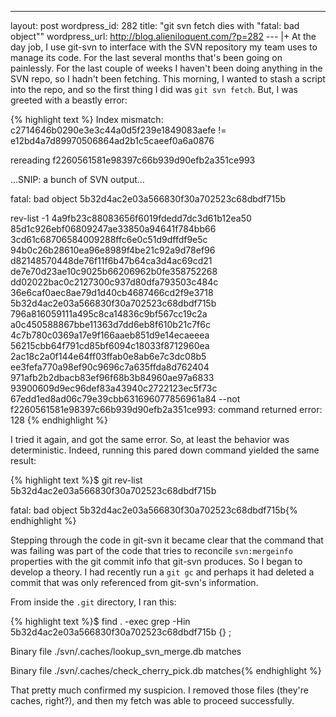 --- 
layout: post
wordpress_id: 282
title: "git svn fetch dies with \"fatal: bad object\""
wordpress_url: http://blog.alieniloquent.com/?p=282
--- |+
At the day job, I use git-svn to interface with the SVN repository my team
uses to manage its code. For the last several months that's been going on
painlessly. For the last couple of weeks I haven't been doing anything in the
SVN repo, so I hadn't been fetching. This morning, I wanted to stash a script
into the repo, and so the first thing I did was `git svn fetch`. But, I was
greeted with a beastly error:

{% highlight text %}
Index mismatch: c2714646b0290e3e3c44a0d5f239e1849083aefe
!= e12bd4a7d89970506864ad2b1c5caeef0a6a0876

rereading f2260561581e98397c66b939d90efb2a351ce993

...SNIP: a bunch of SVN output...

fatal: bad object 5b32d4ac2e03a566830f30a702523c68dbdf715b

rev-list -1 4a9fb23c88083656f6019fdedd7dc3d61b12ea50
85d1c926ebf06809247ae33850a94641f784bb66
3cd61c68706584009288ffc6e0c51d9dffdf9e5c
94b0c26b28610ea96e8989f4be21c92a9d78ef96
d82148570448de76f11f6b47b64ca3d4ac69cd21
de7e70d23ae10c9025b66206962b0fe358752268
dd02022bac0c2127300c937d80dfa793503c484c
36e6caf0aec8ae79d1d40cb4687466cd2f9e3718
5b32d4ac2e03a566830f30a702523c68dbdf715b
796a816059111a495c8ca14836c9bf567cc19c2a
a0c450588867bbe11363d7dd6eb8f610b21c7f6c
4c7b780c0369a17e9f166aaeb851d9e14ecaeeea
56215cbb64f791cd85bf6094c18033f8712960ea
2ac18c2a0f144e64ff03ffab0e8ab6e7c3dc08b5
ee3fefa770a98ef90c9696c7a635ffda8d762404
971afb2b2dbacb83ef96f68b3b84960ae97a6833
93900609d9ec96def83a43940c2722123ec5f73c
67edd1ed8ad06c79e39cbb631696077856961a84 --not
f2260561581e98397c66b939d90efb2a351ce993: command returned error: 128
{% endhighlight %}

I tried it again, and got the same error. So, at least the behavior was
deterministic. Indeed, running this pared down command yielded the same
result:

{% highlight text %}$ git rev-list 5b32d4ac2e03a566830f30a702523c68dbdf715b

fatal: bad object 5b32d4ac2e03a566830f30a702523c68dbdf715b{% endhighlight %}

Stepping through the code in git-svn it became clear that the command that was
failing was part of the code that tries to reconcile `svn:mergeinfo`
properties with the git commit info that git-svn produces. So I began to
develop a theory. I had recently run a `git gc` and perhaps it had deleted a
commit that was only referenced from git-svn's information.

From inside the `.git` directory, I ran this:

{% highlight text %}$ find . -exec grep -Hin
5b32d4ac2e03a566830f30a702523c68dbdf715b {} \;

Binary file ./svn/.caches/lookup_svn_merge.db matches

Binary file ./svn/.caches/check_cherry_pick.db matches{% endhighlight %}

That pretty much confirmed my suspicion. I removed those files (they're
caches, right?), and then my fetch was able to proceed successfully.

